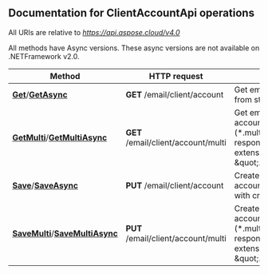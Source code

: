 
## Documentation for ClientAccountApi operations

All URIs are relative to *https://api.aspose.cloud/v4.0*

All methods have Async versions. These async versions are not available on .NETFramework v2.0.

Method | HTTP request | Description
------------- | ------------- | -------------
[**Get**](ClientAccountApi.md#Get)/[**GetAsync**](ClientAccountApi.md#GetAsync)| **GET** /email/client/account| Get email client account from storage.             
[**GetMulti**](ClientAccountApi.md#GetMulti)/[**GetMultiAsync**](ClientAccountApi.md#GetMultiAsync)| **GET** /email/client/account/multi| Get email client multi account file (*.multi.account). Will respond error if file extension is not \&quot;.multi.account\&quot;.             
[**Save**](ClientAccountApi.md#Save)/[**SaveAsync**](ClientAccountApi.md#SaveAsync)| **PUT** /email/client/account| Create/update email client account file (*.account) with credentials             
[**SaveMulti**](ClientAccountApi.md#SaveMulti)/[**SaveMultiAsync**](ClientAccountApi.md#SaveMultiAsync)| **PUT** /email/client/account/multi| Create email client multi account file (*.multi.account). Will respond error if file extension is not \&quot;.multi.account\&quot;.             



